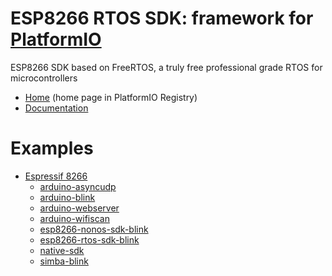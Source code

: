 
# ESP8266 RTOS SDK: framework for [PlatformIO](https://platformio.org)

ESP8266 SDK based on FreeRTOS, a truly free professional grade RTOS for microcontrollers

* [Home](https://platformio.org/frameworks/esp8266-rtos-sdk) (home page in PlatformIO Registry)
* [Documentation](https://docs.platformio.org/page/frameworks/esp8266-rtos-sdk.html)

# Examples

- [Espressif 8266](https://github.com/platformio/platform-espressif8266)
  * [arduino-asyncudp](https://github.com/platformio/platform-espressif8266/tree/master/examples/arduino-asyncudp)
  * [arduino-blink](https://github.com/platformio/platform-espressif8266/tree/master/examples/arduino-blink)
  * [arduino-webserver](https://github.com/platformio/platform-espressif8266/tree/master/examples/arduino-webserver)
  * [arduino-wifiscan](https://github.com/platformio/platform-espressif8266/tree/master/examples/arduino-wifiscan)
  * [esp8266-nonos-sdk-blink](https://github.com/platformio/platform-espressif8266/tree/master/examples/esp8266-nonos-sdk-blink)
  * [esp8266-rtos-sdk-blink](https://github.com/platformio/platform-espressif8266/tree/master/examples/esp8266-rtos-sdk-blink)
  * [native-sdk](https://github.com/platformio/platform-espressif8266/tree/master/examples/native-sdk)
  * [simba-blink](https://github.com/platformio/platform-espressif8266/tree/master/examples/simba-blink)

